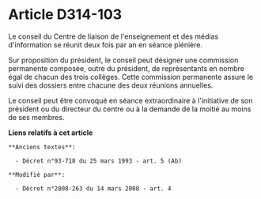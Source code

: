 # Article D314-103

Le conseil du            Centre de liaison de l'enseignement et des médias d'information  se réunit deux fois par an en
séance plénière. 

Sur proposition du président, le conseil peut désigner une commission permanente composée, outre du président, de
représentants en nombre égal de chacun des trois collèges. Cette commission permanente assure le suivi des dossiers entre
chacune des deux réunions annuelles. 

Le conseil peut être convoqué en séance extraordinaire à l'initiative de son président ou du directeur du centre ou à la
demande de la moitié au moins de ses membres.

**Liens relatifs à cet article**

	**Anciens textes**:

	  - Décret n°93-718 du 25 mars 1993 - art. 5 (Ab)

	**Modifié par**:

	  - Décret n°2008-263 du 14 mars 2008 - art. 4
